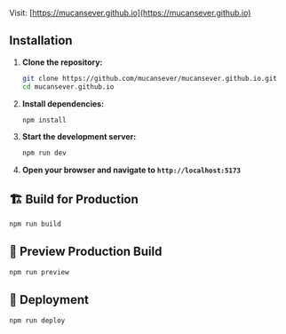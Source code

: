 Visit: [https://mucansever.github.io](https://mucansever.github.io)

## Installation

1. **Clone the repository:**
   ```bash
   git clone https://github.com/mucansever/mucansever.github.io.git
   cd mucansever.github.io
   ```

2. **Install dependencies:**
   ```bash
   npm install
   ```

3. **Start the development server:**
   ```bash
   npm run dev
   ```

4. **Open your browser and navigate to `http://localhost:5173`**

## 🏗️ Build for Production

```bash
npm run build
```

## 👀 Preview Production Build

```bash
npm run preview
```

## 🚀 Deployment

   ```bash
   npm run deploy
   ```
